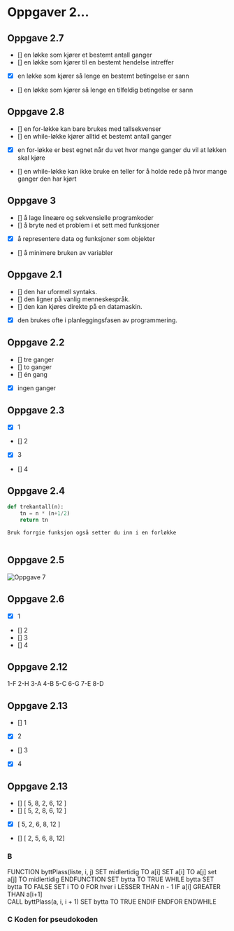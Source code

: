 # Oppgaver 2...

## Oppgave 2.7

- [] en løkke som kjører et bestemt antall ganger
- [] en løkke som kjører til en bestemt hendelse intreffer
- [x] en løkke som kjører så lenge en bestemt betingelse er sann
- [] en løkke som kjører så lenge en tilfeldig betingelse er sann

## Oppgave 2.8

- [] en for-løkke kan bare brukes med tallsekvenser
- [] en while-løkke kjører alltid et bestemt antall ganger
- [x] en for-løkke er best egnet når du vet hvor mange ganger du vil at løkken skal kjøre
- [] en while-løkke kan ikke bruke en teller for å holde rede på hvor mange ganger den har kjørt

## Oppgave 3

- [] å lage lineære og sekvensielle programkoder
- [] å bryte ned et problem i et sett med funksjoner
- [x] å representere data og funksjoner som objekter
- [] å minimere bruken av variabler

## Oppgave 2.1

- [] den har uformell syntaks.
- [] den ligner på vanlig menneskespråk.
- [] den kan kjøres direkte på en datamaskin.
- [x] den brukes ofte i planleggingsfasen av programmering.

## Oppgave 2.2

- [] tre ganger
- [] to ganger
- [] én gang
- [x] ingen ganger

## Oppgave 2.3

- [x] 1
- [] 2
- [x] 3
- [] 4

## Oppgave 2.4

```python
def trekantall(n):
    tn = n * (n+1/2)
    return tn
```
 
```pseudo
Bruk forrgie funksjon også setter du inn i en forløkke
 

```

## Oppgave 2.5

![Oppgave 7](../Oppgaver%209.%20Jan/flowchart%20oppg%207.png)


## Oppgave 2.6

- [x] 1
- [] 2
- [] 3
- [] 4

## Oppgave 2.12

1-F
2-H
3-A
4-B
5-C
6-G
7-E
8-D


## Oppgave 2.13

- [] 1
- [x] 2
- [] 3
- [x] 4



## Oppgave 2.13

- [] [ 5, 8, 2, 6, 12 ]
- [] [ 5, 2, 8, 6, 12 ]
- [x] [ 5, 2, 6, 8, 12 ]
- [] [ 2, 5, 6, 8, 12]


### B

FUNCTION byttPlass(liste, i, j)
  SET midlertidig TO a[i]
  SET a[i] TO a[j]
  set a[j] TO midlertidig 
ENDFUNCTION
SET bytta TO TRUE
WHILE bytta
  SET bytta TO FALSE
  SET i TO 0
  FOR hver i LESSER THAN n - 1
    IF a[i] GREATER THAN a[i+1]    
      CALL byttPlass(a, i, i + 1)
      SET bytta TO TRUE
    ENDIF
  ENDFOR
ENDWHILE


### C Koden for pseudokoden

<!-- def bytt_plass(liste, i, j):
    midlertidig = liste[i]
    liste[i] = liste[j]
    liste[j] = midlertidig
 
bytta = True
while bytta:
    bytta = False
    for i in range(len(a) - 1):
        if a[i] > a[i + 1]:
            bytt_plass(a, i, i + 1)
            bytta  = True
 
print(a) -->